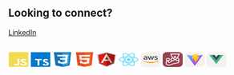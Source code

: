 ## Looking to connect?

[LinkedIn](https://www.linkedin.com/in/leticiamirelly/)

<div style="display: inline_block">
 <br/>
  <img align="center" alt="icon-Js" height="30" width="40" src="https://raw.githubusercontent.com/devicons/devicon/master/icons/javascript/javascript-plain.svg">
  <img align="center" alt="icon-Ts" height="30" width="40" src="https://raw.githubusercontent.com/devicons/devicon/master/icons/typescript/typescript-plain.svg">
  <img align="center" alt="icon-CSS" height="30" width="40" src="https://raw.githubusercontent.com/devicons/devicon/master/icons/css3/css3-original.svg">
  <img align="center" alt="icon-HTML" height="30" width="40" src="https://raw.githubusercontent.com/devicons/devicon/master/icons/html5/html5-original.svg">
  <img align="center" alt="icon-nodejs" height="30" width="40" src="https://raw.githubusercontent.com/devicons/devicon/master/icons/angularjs/angularjs-original.svg">
  <img align="center" alt="icon-React" height="30" width="40" src="https://raw.githubusercontent.com/devicons/devicon/master/icons/react/react-original.svg">
  <img align="center" alt="icon-AWS" height="30" width="40" src="https://github.com/tandpfun/skill-icons/blob/main/icons/AWS-Light.svg">
  <img align="center" alt="icon-Jest" height="30" width="40" src="https://github.com/tandpfun/skill-icons/blob/main/icons/Jest.svg">
  <img align="center" alt="icon-Vite" height="30" width="40" src="https://github.com/tandpfun/skill-icons/blob/main/icons/Vite-Light.svg">
   <img align="center" alt="icon-Vuejs" height="30" width="40" src="https://github.com/tandpfun/skill-icons/blob/main/icons/VueJS-Light.svg">

</div>
<br/>

















